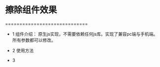 # 擦除组件效果 #
=============================
+ 1 组件介绍：
	原生js实现，不需要依赖任何js库。实现了兼容pc端与手机端。所有参数都可以修改。
+ 2	使用方法
	
+ 3
